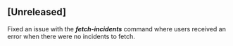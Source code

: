 ## [Unreleased]
Fixed an issue with the ***fetch-incidents*** command where users received an error when there were no incidents to fetch.
